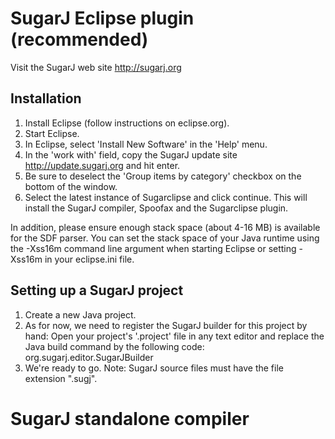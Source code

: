 SugarJ Eclipse plugin (recommended)
===================================

Visit the SugarJ web site http://sugarj.org

Installation
------------

1. Install Eclipse (follow instructions on eclipse.org).
2. Start Eclipse.
3. In Eclipse, select 'Install New Software' in the 'Help' menu.
4. In the 'work with' field, copy the SugarJ update site
   http://update.sugarj.org and hit enter.
5. Be sure to deselect the 'Group items by category' checkbox on the bottom of
   the window.
6. Select the latest instance of Sugarclipse and click continue. This will
   install the SugarJ compiler, Spoofax and the Sugarclipse plugin.


In addition, please ensure enough stack space (about 4-16 MB) is available for
the SDF parser. You can set the stack space of your Java runtime using the
-Xss16m command line argument when starting Eclipse or setting -Xss16m in your
eclipse.ini file.


Setting up a SugarJ project
---------------------------

1. Create a new Java project.
2. As for now, we need to register the SugarJ builder for this project by hand:
   Open your project's '.project' file in any text editor and replace the Java
   build command by the following code:
     <buildCommand>
       <name>org.sugarj.editor.SugarJBuilder</name>
       <arguments></arguments>
     </buildCommand> 
3. We're ready to go. Note: SugarJ source files must have the file extension
   ".sugj".



SugarJ standalone compiler
==========================


Installing SugarJ
-----------------

The SugarJ compiler is almost self-contained and only requires an installation
of a Java runtime version 6 or higher. Download `sugarj.zip` and
extract it to a location of your choice. The directory structure of
the archive is as follows. Adding `sugarj/bin` to the `PATH`
environmental variable of your platform will allow invocation of
SugarJ scripts without prefixing them by a location.

    sugarj/
      bin/              Scripts to invoke SugarJ
        sugarj          Compiler for *nix
        sugarj.bat      Compiler for Windows
        sugh            Alias of `sugarj -l haskell` for *nix
        sugh.bat        Alias of `sugarj -l haskell` for Windows
        sugj            Alias of `sugarj -l java` for *nix
        sugj.bat        Alias of `sugarj -l java` for Windows
      case-studies/     Sample SugarJ projects
      lib/              The back end
      README.md         This file


Invoking SugarJ
---------------

Suppose your working directory is `sugarj/`. You can invoke the
compiler like this:

    bin/sugarj -l java                       \
      --sourcepath case-studies/closures/src \
      -d           case-studies/closures/bin \
      concretesyntax/Test.sugj               # file(s) to compile relative
                                             # to sourcepath

The generated `Test.class` may be executed thus:

    java -cp case-studies/closures/bin concretesyntax.Test


Compiler options
----------------

    --atomic-imports         Parse all import statements simultaneously.
    --cache <arg>            Specifiy a directory for caching.
    --cache-info             Show where files are cached
    -cp,--buildpath <arg>    Specify where to find compiled files.
                             Multiple paths can be given separated by ':'.
    -d <arg>                 Specify where to place compiled files
    --full-command-line      Show all arguments to subprocesses
    --gen-files              Generate files?
    --help                   Print this synopsis of options
    -l,--language <arg>      Specify a language library to activate.
    --no-checking            Do not check resulting SDF and Stratego files.
    --read-only-cache        Specify the cache to be read-only.
    --silent-execution       Try to be silent
    --sourcepath <arg>       Specify where to find source files. Multiple
                               paths can be given separated by ':'.
    --sub-silent-execution   Do not display output of subprocesses
    -v,--verbose             Show verbose output
    --write-only-cache       Specify the cache to be write-only.
